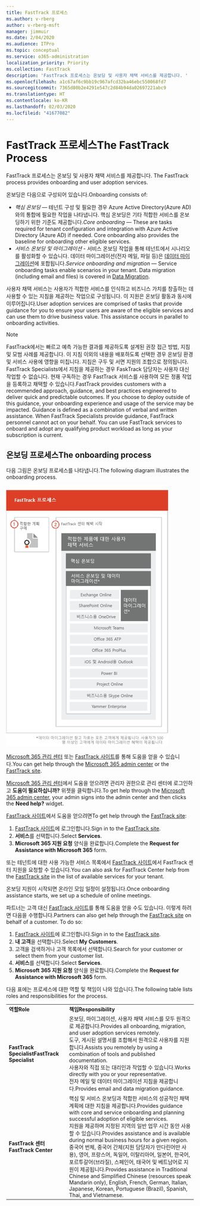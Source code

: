 ```yaml
---
title: FastTrack 프로세스
ms.author: v-rberg
author: v-rberg-msft
manager: jimmuir
ms.date: 2/04/2020
ms.audience: ITPro
ms.topic: conceptual
ms.service: o365-administration
localization_priority: Priority
ms.collection: FastTrack
description: 'FastTrack 프로세스는 온보딩 및 사용자 채택 서비스를 제공합니다. '
ms.openlocfilehash: a1c67af6c9bb19c967afcd32ba46ebc550068fd7
ms.sourcegitcommit: 7365d80b2e4291e547c2d84b94da02697221abc9
ms.translationtype: HT
ms.contentlocale: ko-KR
ms.lasthandoff: 02/03/2020
ms.locfileid: "41677082"
---
```

# <a name="the-fasttrack-process"></a><span data-ttu-id="67cf9-103">FastTrack 프로세스</span><span class="sxs-lookup"><span data-stu-id="67cf9-103">The FastTrack Process</span></span>

<span data-ttu-id="67cf9-104">FastTrack 프로세스는 온보딩 및 사용자 채택 서비스를 제공합니다. </span><span class="sxs-lookup"><span data-stu-id="67cf9-104">The FastTrack process provides onboarding and user adoption services.</span></span> 
  
<span data-ttu-id="67cf9-105">온보딩은 다음으로 구성되어 있습니다.</span><span class="sxs-lookup"><span data-stu-id="67cf9-105">Onboarding consists of:</span></span>
  
- <span data-ttu-id="67cf9-p101">*핵심 온보딩* — 테넌트 구성 및 필요한 경우 Azure Active Directory(Azure AD)와의 통합에 필요한 작업을 나타냅니다. 핵심 온보딩은 기타 적합한 서비스를 온보딩하기 위한 기준도 제공합니다.</span><span class="sxs-lookup"><span data-stu-id="67cf9-p101">*Core onboarding* — These are tasks required for tenant configuration and integration with Azure Active Directory (Azure AD) if needed. Core onboarding also provides the baseline for onboarding other eligible services.</span></span> 
- <span data-ttu-id="67cf9-p102">*서비스 온보딩 및 마이그레이션* - 서비스 온보딩 작업을 통해 테넌트에서 시나리오를 활성화할 수 있습니다. 데이터 마이그레이션(전자 메일, 파일 등)은 [데이터 마이그레이션](O365-data-migration.md)에 포합됩니다.</span><span class="sxs-lookup"><span data-stu-id="67cf9-p102">*Service onboarding and migration* — Service onboarding tasks enable scenarios in your tenant. Data migration (including email and files) is covered in [Data Migration](O365-data-migration.md).</span></span> 
    
<span data-ttu-id="67cf9-p103">사용자 채택 서비스는 사용자가 적합한 서비스를 인식하고 비즈니스 가치를 창출하는 데 사용할 수 있는 지침을 제공하는 작업으로 구성됩니다. 이 지원은 온보딩 활동과 동시에 이루어집니다.</span><span class="sxs-lookup"><span data-stu-id="67cf9-p103">User adoption services are comprised of tasks that provide guidance for you to ensure your users are aware of the eligible services and can use them to drive business value. This assistance occurs in parallel to onboarding activities.</span></span>
  
> [!NOTE]
> <span data-ttu-id="67cf9-p104">FastTrack에서는 빠르고 예측 가능한 결과를 제공하도록 설계된 권장 접근 방법, 지침 및 모범 사례를 제공합니다. 이 지침 이외의 내용을 배포하도록 선택한 경우 온보딩 환경 및 서비스 사용에 영향을 미칩니다. 지침은 구두 및 서면 지원의 조합으로 정의됩니다. FastTrack Specialists에서 지침을 제공하는 경우 FaskTrack 담당자는 사용자 대신 작업할 수 없습니다. 현재 구독하는 경우 FastTrack 서비스를 사용하여 모든 정품 작업을 등록하고 채택할 수 있습니다.</span><span class="sxs-lookup"><span data-stu-id="67cf9-p104">FastTrack provides customers with a recommended approach, guidance, and best practices engineered to deliver quick and predictable outcomes. If you choose to deploy outside of this guidance, your onboarding experience and usage of the service may be impacted. Guidance is defined as a combination of verbal and written assistance. When FastTrack Specialists provide guidance, FastTrack personnel cannot act on your behalf. You can use FastTrack services to onboard and adopt any qualifying product workload as long as your subscription is current.</span></span> 
  
## <a name="the-onboarding-process"></a><span data-ttu-id="67cf9-117">온보딩 프로세스</span><span class="sxs-lookup"><span data-stu-id="67cf9-117">The onboarding process</span></span>

<span data-ttu-id="67cf9-118">다음 그림은 온보딩 프로세스를 나타냅니다.</span><span class="sxs-lookup"><span data-stu-id="67cf9-118">The following diagram illustrates the onboarding process.</span></span>
  
![온보딩 혜택 사용 일정](media/O365-Onboarding-Timeline.png)
  
<span data-ttu-id="67cf9-120">[Microsoft 365 관리 센터](https://go.microsoft.com/fwlink/?linkid=2032704) 또는 [FastTrack 사이트](https://go.microsoft.com/fwlink/?linkid=780698)를 통해 도움을 얻을 수 있습니다.</span><span class="sxs-lookup"><span data-stu-id="67cf9-120">You can get help through the [Microsoft 365 admin center](https://go.microsoft.com/fwlink/?linkid=2032704) or the [FastTrack site](https://go.microsoft.com/fwlink/?linkid=780698).</span></span> 

<span data-ttu-id="67cf9-121">[Microsoft 365 관리 센터](https://go.microsoft.com/fwlink/?linkid=2032704)에서 도움을 얻으려면 관리자 권한으로 관리 센터에 로그인하고 **도움이 필요하십니까?** 위젯을 클릭합니다.</span><span class="sxs-lookup"><span data-stu-id="67cf9-121">To get help through the [Microsoft 365 admin center](https://go.microsoft.com/fwlink/?linkid=2032704), your admin signs into the admin center and then clicks the **Need help?** widget.</span></span> 

<span data-ttu-id="67cf9-122">[FastTrack 사이트](https://go.microsoft.com/fwlink/?linkid=780698)에서 도움을 얻으려면</span><span class="sxs-lookup"><span data-stu-id="67cf9-122">To get help through the [FastTrack site](https://go.microsoft.com/fwlink/?linkid=780698):</span></span> 
1.  <span data-ttu-id="67cf9-123">[FastTrack 사이트](https://go.microsoft.com/fwlink/?linkid=780698)에 로그인합니다.</span><span class="sxs-lookup"><span data-stu-id="67cf9-123">Sign in to the [FastTrack site](https://go.microsoft.com/fwlink/?linkid=780698).</span></span> 
2.  <span data-ttu-id="67cf9-124">**서비스**를 선택합니다.</span><span class="sxs-lookup"><span data-stu-id="67cf9-124">Select **Services**.</span></span>
3.  <span data-ttu-id="67cf9-125">**Microsoft 365 지원 요청** 양식을 완료합니다.</span><span class="sxs-lookup"><span data-stu-id="67cf9-125">Complete the **Request for Assistance with Microsoft 365** form.</span></span> 
  
 <span data-ttu-id="67cf9-126">또는 테넌트에 대한 사용 가능한 서비스 목록에서 [FastTrack 사이트](https://go.microsoft.com/fwlink/?linkid=780698)에서 FastTrack 센터 지원을 요청할 수 있습니다.</span><span class="sxs-lookup"><span data-stu-id="67cf9-126">You can also ask for FastTrack Center help from the [FastTrack site](https://go.microsoft.com/fwlink/?linkid=780698) in the list of available services for your tenant.</span></span> 
    
 <span data-ttu-id="67cf9-127">온보딩 지원이 시작되면 온라인 모임 일정이 설정됩니다.</span><span class="sxs-lookup"><span data-stu-id="67cf9-127">Once onboarding assistance starts, we set up a schedule of online meetings.</span></span>
    
<span data-ttu-id="67cf9-p105">파트너는 고객 대신 [FastTrack 사이트](https://go.microsoft.com/fwlink/?linkid=780698)를 통해 도움을 얻을 수도 있습니다. 이렇게 하려면 다음을 수행합니다.</span><span class="sxs-lookup"><span data-stu-id="67cf9-p105">Partners can also get help through the [FastTrack site](https://go.microsoft.com/fwlink/?linkid=780698) on behalf of a customer. To do so:</span></span>
1.  <span data-ttu-id="67cf9-130">[FastTrack 사이트](https://go.microsoft.com/fwlink/?linkid=780698)에 로그인합니다.</span><span class="sxs-lookup"><span data-stu-id="67cf9-130">Sign in to the [FastTrack site](https://go.microsoft.com/fwlink/?linkid=780698).</span></span> 
2.  <span data-ttu-id="67cf9-131">**내 고객**을 선택합니다.</span><span class="sxs-lookup"><span data-stu-id="67cf9-131">Select **My Customers**.</span></span>
3.  <span data-ttu-id="67cf9-132">고객을 검색하거나 고객 목록에서 선택합니다.</span><span class="sxs-lookup"><span data-stu-id="67cf9-132">Search for your customer or select them from your customer list.</span></span>
4.  <span data-ttu-id="67cf9-133">**서비스**를 선택합니다.</span><span class="sxs-lookup"><span data-stu-id="67cf9-133">Select **Services**.</span></span>
5.  <span data-ttu-id="67cf9-134">**Microsoft 365 지원 요청** 양식을 완료합니다.</span><span class="sxs-lookup"><span data-stu-id="67cf9-134">Complete the **Request for Assistance with Microsoft 365** form.</span></span> 

<span data-ttu-id="67cf9-135">다음 표에는 프로세스에 대한 역할 및 책임이 나와 있습니다.</span><span class="sxs-lookup"><span data-stu-id="67cf9-135">The following table lists roles and responsibilities for the process.</span></span>
    
|||
|:-----|:-----|
|<span data-ttu-id="67cf9-136">**역할**</span><span class="sxs-lookup"><span data-stu-id="67cf9-136">**Role**</span></span> <br/> |<span data-ttu-id="67cf9-137">**책임**</span><span class="sxs-lookup"><span data-stu-id="67cf9-137">**Responsibility**</span></span> <br/> |
|<span data-ttu-id="67cf9-138">**FastTrack Specialist**</span><span class="sxs-lookup"><span data-stu-id="67cf9-138">**FastTrack Specialist**</span></span> <br/> |<span data-ttu-id="67cf9-139">온보딩, 마이그레이션, 사용자 채택 서비스를 모두 원격으로 제공합니다.</span><span class="sxs-lookup"><span data-stu-id="67cf9-139">Provides all onboarding, migration, and user adoption services remotely.</span></span>  <br/> <span data-ttu-id="67cf9-140">도구, 게시된 설명서를 조합해서 원격으로 사용자를 지원합니다.</span><span class="sxs-lookup"><span data-stu-id="67cf9-140">Assists you remotely by using a combination of tools and published documentation.</span></span> <br/> <span data-ttu-id="67cf9-141">사용자와 직접 또는 대리인과 작업할 수 있습니다.</span><span class="sxs-lookup"><span data-stu-id="67cf9-141">Works directly with you or your representative.</span></span> <br/> <span data-ttu-id="67cf9-142">전자 메일 및 데이터 마이그레이션 지침을 제공합니다.</span><span class="sxs-lookup"><span data-stu-id="67cf9-142">Provides email and data migration guidance.</span></span>|
|<span data-ttu-id="67cf9-143">**FastTrack 센터**</span><span class="sxs-lookup"><span data-stu-id="67cf9-143">**FastTrack Center**</span></span>  <br/> |<span data-ttu-id="67cf9-144">핵심 및 서비스 온보딩과 적합한 서비스의 성공적인 채택 계획에 대한 지침을 제공합니다.</span><span class="sxs-lookup"><span data-stu-id="67cf9-144">Provides guidance with core and service onboarding and planning successful adoption of eligible services.</span></span>  <br/> <span data-ttu-id="67cf9-145">지원을 제공하며 지정된 지역의 일반 업무 시간 동안 사용할 수 있습니다.</span><span class="sxs-lookup"><span data-stu-id="67cf9-145">Provides assistance and is available during normal business hours for a given region.</span></span> <br/> <span data-ttu-id="67cf9-146">중국어 번체, 중국어 간체(지원 담당자가 만다린어만 사용), 영어, 프랑스어, 독일어, 이탈리아어, 일본어, 한국어, 포르투갈어(브라질), 스페인어, 태국어 및 베트남어로 지원이 제공됩니다.</span><span class="sxs-lookup"><span data-stu-id="67cf9-146">Provides assistance in Traditional Chinese and Simplified Chinese (resources speak Mandarin only), English, French, German, Italian, Japanese, Korean, Portuguese (Brazil), Spanish, Thai, and Vietnamese.</span></span>|


  


